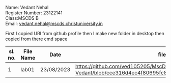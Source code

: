 Name: Vedant Nehal   
Register Number: 23122141  
Class:MSCDS B   
Email: vedant.nehal@mscds.christuniversity.in

First I copied URl from github  profile then I make new folder in desktop then copied from there cmd space 



| sl. no. | File Name | Date             | file link |
|---------|-----------|------------------|-----------|
| 1       |  lab01    |    23/08/2023    | https://github.com/ved105205/MscDSB-MDS171-23122141-Vedant/blob/cce316d4ec4f80695fc8f4478c9f5b2e8b0ad371/lab01.ipynb |
